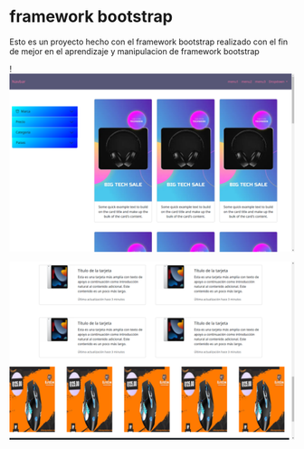 # framework bootstrap

Esto es un proyecto hecho con el framework bootstrap
realizado con el fin de mejor en el aprendizaje y manipulacion de framework bootstrap

!![alt text](image-3.png)

![alt text](image-2.png)

